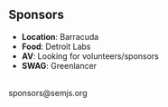 ##  Sponsors

- **Location**: Barracuda
- **Food**: Detroit Labs
- **AV**: Looking for volunteers/sponsors
- **SWAG**: Greenlancer

<br />
sponsors@semjs.org
